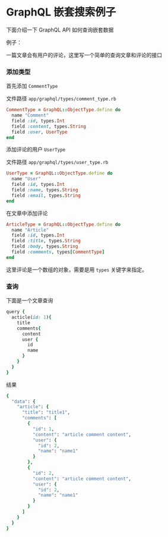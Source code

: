 # GraphQL 嵌套搜索例子

下面介绍一下 GraphQL API 如何查询嵌套数据

例子：

一篇文章会有用户的评论，这里写一个简单的查询文章和评论的接口

### 添加类型

首先添加 `CommentType` 

文件路径 `app/graphql/types/comment_type.rb`

```ruby
CommentType = GraphQL::ObjectType.define do
  name "Comment"
  field :id, types.Int
  field :content, types.String
  field :user, UserType
end
```

添加评论的用户 `UserType`

文件路径 `app/graphql/types/user_type.rb`

```ruby
UserType = GraphQL::ObjectType.define do
  name "User"
  field :id, types.Int
  field :name, types.String
  field :email, types.String
end
```

在文章中添加评论

```ruby
ArticleType = GraphQL::ObjectType.define do
  name "Article"
  field :id, types.Int
  field :title, types.String
  field :body, types.String
  field :comments, types[CommentType]
end
```

这里评论是一个数组的对象，需要是用 `types` 关键字来指定。

### 查询

下面是一个文章查询

```ruby
query {
  acticle(id: 1){
    title
    comments{
      content 
      user {
        id
        name
      }
    }
  }
}
```

结果

```ruby
{
  "data": {
    "article": {
      "title": "title1",
      "comments": [
        {
          "id": 1,
          "content": "article comment content",
          "user": {
            "id": 2,
            "name": "name1"
          }
        },
        {
          "id": 2,
          "content": "article comment content",
          "user": {
            "id": 2,
            "name": "name1"
          }
        }
      ]
    }
  }
}
```